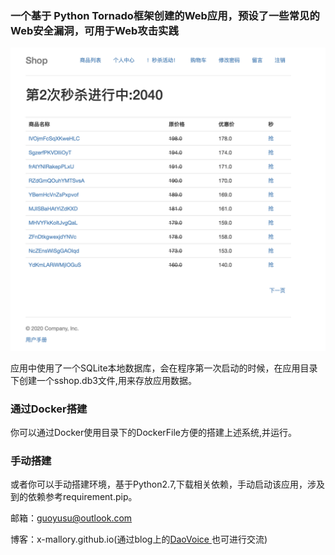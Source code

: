 ### 一个基于 Python Tornado框架创建的Web应用，预设了一些常见的Web安全漏洞，可用于Web攻击实践

![](https://github.com/X-Mallory/Web-Security-examples/blob/master/1.png "web")

应用中使用了一个SQLite本地数据库，会在程序第一次启动的时候，在应用目录下创建一个sshop.db3文件,用来存放应用数据。

### 通过Docker搭建

你可以通过Docker使用目录下的DockerFile方便的搭建上述系统,并运行。

### 手动搭建

或者你可以手动搭建环境，基于Python2.7,下载相关依赖，手动启动该应用，涉及到的依赖参考requirement.pip。





邮箱：guoyusu@outlook.com

博客：x-mallory.github.io(通过blog上的[DaoVoice ](http://blog.daovoice.io/daovocie_manhua/?utm_source=cauc&utm_campaign=39_campaign&utm_medium=daovoice_widget&utm_term=footer_link&utm_content=one_min)也可进行交流)

